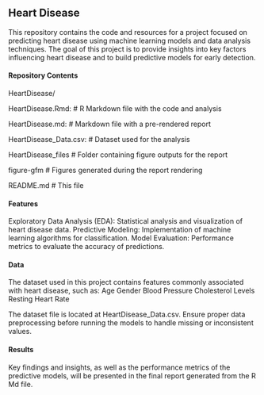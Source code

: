 ## Heart Disease 

This repository contains the code and resources for a project focused on predicting heart disease using machine learning models and data analysis techniques. The goal of this project is to provide insights into key factors influencing heart disease and to build predictive models for early detection.

#### Repository Contents
HeartDisease/

HeartDisease.Rmd:   # R Markdown file with the code and analysis

HeartDisease.md:    # Markdown file with a pre-rendered report

HeartDisease_Data.csv:    # Dataset used for the analysis

HeartDisease_files      # Folder containing figure outputs for the report

  figure-gfm            # Figures generated during the report rendering
  
README.md               # This file

#### Features

Exploratory Data Analysis (EDA): Statistical analysis and visualization of heart disease data.
Predictive Modeling: Implementation of machine learning algorithms for classification.
Model Evaluation: Performance metrics to evaluate the accuracy of predictions.

#### Data

The dataset used in this project contains features commonly associated with heart disease, such as:
Age
Gender
Blood Pressure
Cholesterol Levels
Resting Heart Rate

The dataset file is located at HeartDisease_Data.csv. Ensure proper data preprocessing before running the models to handle missing or inconsistent values.

#### Results

Key findings and insights, as well as the performance metrics of the predictive models, will be presented in the final report generated from the R Md file.
